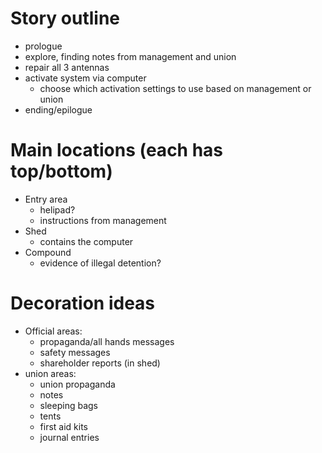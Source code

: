# Story outline

- prologue
- explore, finding notes from management and union
- repair all 3 antennas
- activate system via computer
    - choose which activation settings to use based on management or union
- ending/epilogue

# Main locations (each has top/bottom)
- Entry area
    - helipad?
    - instructions from management
- Shed
    - contains the computer
- Compound
    - evidence of illegal detention?

# Decoration ideas
- Official areas:
    - propaganda/all hands messages
    - safety messages
    - shareholder reports (in shed)
- union areas:
    - union propaganda
    - notes
    - sleeping bags
    - tents
    - first aid kits
    - journal entries
